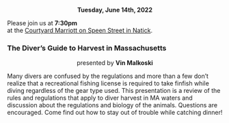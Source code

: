 <p align=center><b>Tuesday, June 14th, 2022</b></p>

Please join us at **7:30pm**
<br/>at the [Courtyard Marriott on Speen Street in Natick](docs/location-directions.md).

### The Diver’s Guide to Harvest in Massachusetts

<p align=center>presented by <b>Vin Malkoski</b></p>


Many divers are confused by the regulations and more than a few don’t realize that a recreational fishing license is required to take finfish while diving regardless of the gear type used. This presentation is a review of the rules and regulations that apply to diver harvest in MA waters and discussion about the regulations and biology of the animals. Questions are encouraged. Come find out how to stay out of trouble while catching dinner!
